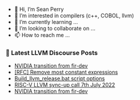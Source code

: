- 👋 Hi, I’m Sean Perry
- 👀 I’m interested in compilers (c++, COBOL, llvm)
- 🌱 I’m currently learning ...
- 💞️ I’m looking to collaborate on ...
- 📫 How to reach me ...

<!---
s66perry/s66perry is a ✨ special ✨ repository because its `README.md` (this file) appears on your GitHub profile.
You can click the Preview link to take a look at your changes.
--->
### 📕 Latest LLVM Discourse Posts

<!-- DISCOURSE-LLVM:START -->
- [NVIDIA transition from fir-dev](https://discourse.llvm.org/t/nvidia-transition-from-fir-dev/61947#post_8)
- [[RFC] Remove most constant expressions](https://discourse.llvm.org/t/rfc-remove-most-constant-expressions/63179#post_20)
- [Build_llvm_release.bat script options](https://discourse.llvm.org/t/build-llvm-release-bat-script-options/63146#post_8)
- [RISC-V LLVM sync-up call 7th July 2022](https://discourse.llvm.org/t/risc-v-llvm-sync-up-call-7th-july-2022/63644#post_1)
- [NVIDIA transition from fir-dev](https://discourse.llvm.org/t/nvidia-transition-from-fir-dev/61947#post_7)
<!-- DISCOURSE-LLVM:END -->
